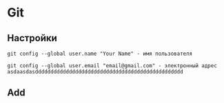 # Git

## Настройки

```git config --global user.name "Your Name" - имя пользователя```

`git config --global user.email "email@gmail.com" - электронный адрес asdaasdasdddddddddddddddddddddddddddddddddddddddddddddddd`

## Add